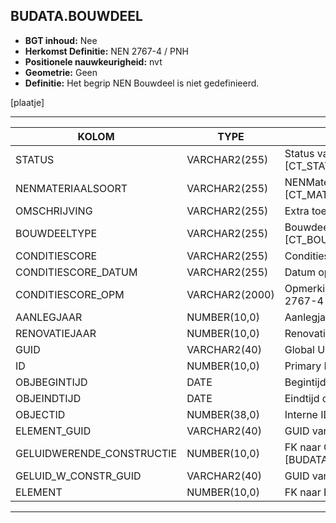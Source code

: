 ﻿## BUDATA.BOUWDEEL


* __BGT inhoud:__ Nee
* __Herkomst Definitie:__ NEN 2767-4 / PNH
* __Positionele nauwkeurigheid:__ nvt
* __Geometrie:__ Geen
* __Definitie:__ Het begrip NEN Bouwdeel is niet gedefinieerd.

[plaatje]

***

|KOLOM                           	|TYPE          	|DEFINITIE|
|------                          	|----          	|-----    |
|STATUS                          	|VARCHAR2(255) 	|Status van de gegevens, keuzelijst [CT_STATUS]|
|NENMATERIAALSOORT               	|VARCHAR2(255) 	|NENMateriaalsoort, keuzelijst [CT_MATERIAALSOORT]|
|OMSCHRIJVING                    	|VARCHAR2(255) 	|Extra toelichting|
|BOUWDEELTYPE                    	|VARCHAR2(255) 	|Bouwdeel type, keuzelijst [CT_BOUWDEEL_TYPE]|
|CONDITIESCORE                   	|VARCHAR2(255) 	|Conditiescore conform NEN 2767-4|
|CONDITIESCORE_DATUM               	|VARCHAR2(255) 	|Datum opname Conditiescore|
|CONDITIESCORE_OPM					|VARCHAR2(2000)	|Opmerking bij conditiescore conform NEN 2767-4|
|AANLEGJAAR							|NUMBER(10,0)	|Aanlegjaar|
|RENOVATIEJAAR 						|NUMBER(10,0)	|Renovatiejaar|
|GUID                            	|VARCHAR2(40)  	|Global Unique Identifier|
|ID                              	|NUMBER(10,0)  	|Primary Key|
|OBJBEGINTIJD                      	|DATE          	|Begintijd object|
|OBJEINDTIJD                      	|DATE          	|Eindtijd object|
|OBJECTID                        	|NUMBER(38,0)  	|Interne ID ArcGIS|
|ELEMENT_GUID						|VARCHAR2(40)	|GUID van het Element|
|GELUIDWERENDE_CONSTRUCTIE         	|NUMBER(10,0)  	|FK naar Geluidwerende Constructie [BUDATA.GELUIDWERENDE_CONSTRUCTIE]|
|GELUID_W_CONSTR_GUID				|VARCHAR2(40)	|GUID van Geluidwerende Constructie|
|ELEMENT                         	|NUMBER(10,0)  	|FK naar Element|

***

